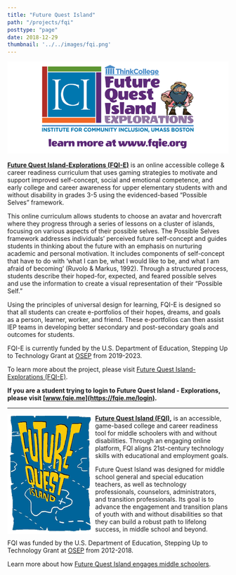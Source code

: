 ```yaml
---
title: "Future Quest Island"
path: "/projects/fqi"
posttype: "page"
date: 2018-12-29
thumbnail: '../../images/fqi.png'
---
```



[![Go to FQIE.ME](../../images/FQI2021-800w.png)](https://fqie.me/login)

**[Future Quest Island-Explorations (FQI-E)](https://thinkcollege.net/projects/fqie)** is an online accessible college & career readiness curriculum that uses gaming strategies to motivate and support improved self-concept, social and emotional competence, and early college and career awareness for upper elementary students with and without disability in grades 3-5 using the evidenced-based “Possible Selves” framework.

This online curriculum allows students to choose an avatar and hovercraft where they progress through a series of lessons on a cluster of islands, focusing on various aspects of their possible selves. The Possible Selves framework addresses individuals’ perceived future self-concept and guides students in thinking about the future with an emphasis on nurturing academic and personal motivation. It includes components of self-concept that have to do with ‘what I can be, what I would like to be, and what I am afraid of becoming’ (Ruvolo & Markus, 1992). Through a structured process, students describe their hoped-for, expected, and feared possible selves and use the information to create a visual representation of their “Possible Self.”

Using the principles of universal design for learning, FQI-E is designed so that all students can create e-portfolios of their hopes, dreams, and goals as a person, learner, worker, and friend. These e-portfolios can then assist IEP teams in developing better secondary and post-secondary goals and outcomes for students.

FQI-E is currently funded by the U.S. Department of Education, Stepping Up to Technology Grant at [OSEP](https://sites.ed.gov/osers/tag/stepping-up-technology-implementation/) from 2019-2023.

To learn more about the project, please visit [Future Quest Island-Explorations (FQI-E)](https://thinkcollege.net/projects/fqie).

**If you are a student trying to login to Future Quest Island - Explorations, please visit [www.fqie.me](https://fqie.me/login).**

---
<img src="../../images/FQI_Logo.gif" alt="Future Quest Island" style="float:left;">

**[Future Quest Island (FQI)](https://thinkcollege.net/about/what-is-think-college/future-quest-island),** is an accessible, game-based college and career readiness tool for middle schoolers with and without disabilities. Through an engaging online platform, FQI aligns 21st-century technology skills with educational and employment goals.

Future Quest Island was designed for middle school general and special education teachers, as well as technology professionals, counselors, administrators, and transition professionals. Its goal is to advance the engagement and transition plans of youth with and without disabilities so that they can build a robust path to lifelong success, in middle school and beyond.  
  
FQI was funded by the U.S. Department of Education, Stepping Up to Technology Grant at [OSEP](https://sites.ed.gov/osers/tag/stepping-up-technology-implementation/) from 2012-2018.

Learn more about how [Future Quest Island engages middle schoolers](https://thinkcollege.net/about/what-is-think-college/future-quest-island).

<br style="clear:both;">